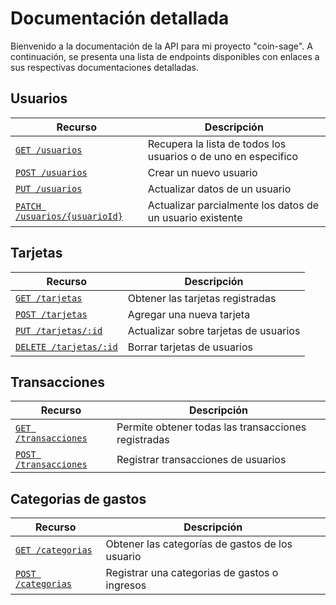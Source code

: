 # Documentación detallada

Bienvenido a la documentación de la API para mi proyecto "coin-sage". 
A continuación, se presenta una lista de endpoints disponibles con enlaces a sus respectivas documentaciones detalladas.

## Usuarios
| Recurso                    | Descripción |
| -------------------------- | ----------- |
| [`GET /usuarios`](./endpoints//get-usuarios.md)| Recupera la lista de todos los usuarios o de uno en especifico|
| [`POST /usuarios`](./endpoints//post-usuarios.md)| Crear un nuevo usuario|
| [`PUT /usuarios`](./endpoints//put-usuarios.md)| Actualizar datos de un usuario|
| [`PATCH /usuarios/{usuarioId}`](./endpoints//patch-usuarios.md)| Actualizar parcialmente los datos de un usuario existente|

## Tarjetas
| Recurso                    | Descripción |
| -------------------------- | ----------- |
| [`GET /tarjetas`](./endpoints//get-tajetas.md)   | Obtener las tarjetas registradas|
| [`POST /tarjetas`](./endpoints//post-tarjetas.md)   | Agregar una nueva tarjeta|
| [`PUT /tarjetas/:id`](./endpoints//put-tarjetas.md)| Actualizar sobre tarjetas de usuarios|
| [`DELETE /tarjetas/:id`](./endpoints//del-tarjetas.md)| Borrar tarjetas de usuarios|


## Transacciones
| Recurso                    | Descripción |
| -------------------------- | ----------- |
| [`GET /transacciones`](./endpoints//get-transacciones.md)   | Permite obtener todas las transacciones registradas |
| [`POST /transacciones`](./endpoints//post-transacciones.md)   | Registrar transacciones de usuarios |


## Categorias de gastos
| Recurso                    | Descripción |
| -------------------------- | ----------- |
| [`GET /categorias`](./endpoints//get-categorias.md)   | Obtener las categorías de gastos de los usuario|
| [`POST /categorias`](./endpoints//post-categorias.md)   | Registrar una categorias de gastos o ingresos |
